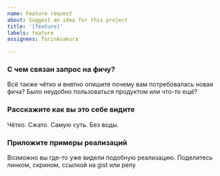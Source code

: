 ```yaml
---
name: Feature request
about: Suggest an idea for this project
title: '[feature]'
labels: feature
assignees: TorinAsakura

---
```


### С чем связан запрос на фичу?
Всё также чётко и внятно опишите почему вам потребовалась новая фича? Было неудобно пользоваться продуктом или что-то ещё?

### Расскажите как вы это себе видите
Чётко. Сжато. Самую суть. Без воды.

### Приложите примеры реализаций
Возможно вы где-то уже видели подобную реализацию. Поделитесь линком, скрином, ссылкой на gist или репу
